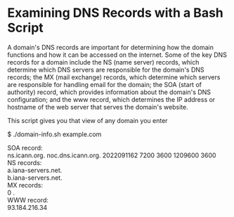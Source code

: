 # Examining DNS Records with a Bash Script

A domain's DNS records are important for determining how the domain functions and how it can be accessed on the internet. Some of the key DNS records for a domain include the NS (name server) records, which determine which DNS servers are responsible for the domain's DNS records; the MX (mail exchange) records, which determine which servers are responsible for handling email for the domain; the SOA (start of authority) record, which provides information about the domain's DNS configuration; and the www record, which determines the IP address or hostname of the web server that serves the domain's website.

This script gives you that view of any domain you enter

$ ./domain-info.sh example.com

SOA record: <br>
ns.icann.org. noc.dns.icann.org. 2022091162 7200 3600 1209600 3600<br>
NS records:<br>
a.iana-servers.net.<br>
b.iana-servers.net.<br>
MX records:<br>
0 .<br>
WWW record:<br>
93.184.216.34<br>
